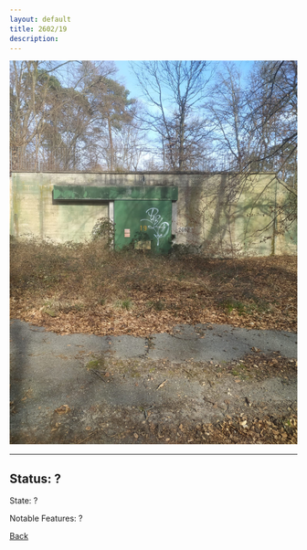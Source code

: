 ```yaml
---
layout: default
title: 2602/19
description: 
---
```

![image](https://raw.githubusercontent.com/Feuerstern3001/feuerstern3001.github.io/main/forest/bunker/2602-19.jpeg)

* * *

## Status: ?

State: ?

Notable Features: ?

[Back](/./forest/bunker.html)
